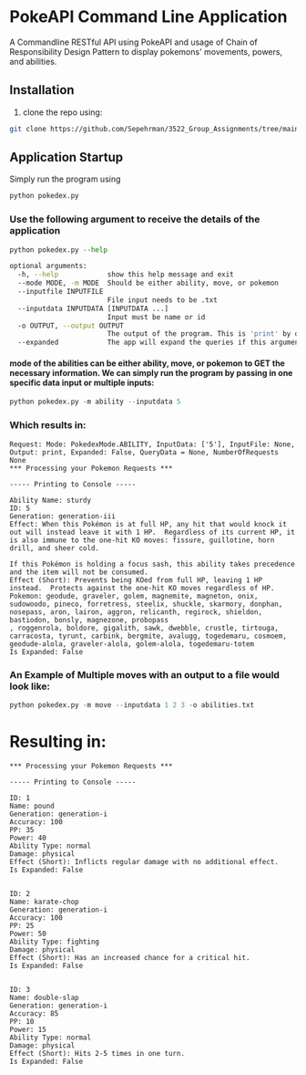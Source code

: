 # PokeAPI Command Line Application
A Commandline RESTful API using PokeAPI and usage of Chain of Responsibility Design Pattern to display pokemons' movements, powers, and abilities.

## Installation

1. clone the repo using:
```bash
git clone https://github.com/Sepehrman/3522_Group_Assignments/tree/main/Assignments/Assignment3_A01067581_A01045459
```



## Application Startup
Simply run the program using
```python
python pokedex.py
```

### Use the following argument to receive the details of the application
```python
python pokedex.py --help
```
```bash
optional arguments:
  -h, --help            show this help message and exit
  --mode MODE, -m MODE  Should be either ability, move, or pokemon
  --inputfile INPUTFILE
                        File input needs to be .txt
  --inputdata INPUTDATA [INPUTDATA ...]
                        Input must be name or id
  -o OUTPUT, --output OUTPUT
                        The output of the program. This is 'print' by default, but can be set to a file name as well.
  --expanded            The app will expand the queries if this argument is provided. But will simply print the given data if nothing is given.

```


#### mode of the abilities can be either ability, move, or pokemon to GET the necessary information. We can simply run the program by passing in one specific data input or multiple inputs:
```python
python pokedex.py -m ability --inputdata 5
```


### Which results in:
```
Request: Mode: PokedexMode.ABILITY, InputData: ['5'], InputFile: None, Output: print, Expanded: False, QueryData = None, NumberOfRequests None
*** Processing your Pokemon Requests ***

----- Printing to Console -----

Ability Name: sturdy
ID: 5
Generation: generation-iii
Effect: When this Pokémon is at full HP, any hit that would knock it out will instead leave it with 1 HP.  Regardless of its current HP, it is also immune to the one-hit KO moves: fissure, guillotine, horn drill, and sheer cold.

If this Pokémon is holding a focus sash, this ability takes precedence and the item will not be consumed.
Effect (Short): Prevents being KOed from full HP, leaving 1 HP instead.  Protects against the one-hit KO moves regardless of HP.
Pokemon: geodude, graveler, golem, magnemite, magneton, onix, sudowoodo, pineco, forretress, steelix, shuckle, skarmory, donphan, nosepass, aron, lairon, aggron, relicanth, regirock, shieldon, bastiodon, bonsly, magnezone, probopass
, roggenrola, boldore, gigalith, sawk, dwebble, crustle, tirtouga, carracosta, tyrunt, carbink, bergmite, avalugg, togedemaru, cosmoem, geodude-alola, graveler-alola, golem-alola, togedemaru-totem
Is Expanded: False
```



### An Example of Multiple moves with an output to a file would look like:
```python
python pokedex.py -m move --inputdata 1 2 3 -o abilities.txt
```

# Resulting in:
```
*** Processing your Pokemon Requests ***

----- Printing to Console -----

ID: 1
Name: pound
Generation: generation-i
Accuracy: 100
PP: 35
Power: 40
Ability Type: normal
Damage: physical
Effect (Short): Inflicts regular damage with no additional effect.
Is Expanded: False


ID: 2
Name: karate-chop
Generation: generation-i
Accuracy: 100
PP: 25
Power: 50
Ability Type: fighting
Damage: physical
Effect (Short): Has an increased chance for a critical hit.
Is Expanded: False


ID: 3
Name: double-slap
Generation: generation-i
Accuracy: 85
PP: 10
Power: 15
Ability Type: normal
Damage: physical
Effect (Short): Hits 2-5 times in one turn.
Is Expanded: False


```




